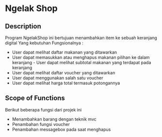 ﻿# Ngelak Shop

## Description
Program NgelakShop ini bertujuan menambahkan item ke sebuah keranjang digital
Yang kebutuhan Fungsionalnya :
- User dapat melihat daftar makanan yang ditawarkan 
- User dapat memasukkan atau menghapus makanan pilihan ke dalam keranjang - User dapat melihat subtotal makanan yang terdapat pada keranjang 
- User dapat melihat daftar voucher yang ditawarkan 
- User dapat menggunakan salah satu voucher 
- User dapat melihat harga total termasuk potongannya 

## Scope of Functions
Berikut beberapa fungsi dari projek ini

- Menambahkan barang dengan teknik mvc
- Penambahan fungsi voucher
- Penambahan messagebox pada saat menghapus




